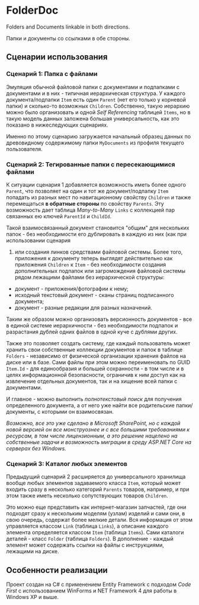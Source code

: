 # FolderDoc

Folders and Documents linkable in both directions.

Папки и документы со ссылками в обе стороны.

## Сценарии использования

### Сценарий 1: Папка с файлами

Эмуляция обычной файловой папки с документами и подпапками с документами и в 
них - типичная иерархическая структура. У каждого документа/подпапки `Item` 
есть один `Parent` (нет его только у корневой папки) и сколько-то возможных 
`Children`. Собственно, такую иерархию можно было организовать и одной *Self 
Referencing* таблицей `Items`, но в такую модель данных заложена б*о*льшая 
универсальность, как это показано в нижеследующих сценариях.

Именно по этому сценарию загружается начальный образец данных по древовидному
содержимому папки `MyDocuments` из профиля текущего пользователя.

### Сценарий 2: Тегированные папки с пересекающимися файлами

К ситуации сценария 1 добавляется возможность иметь более одного `Parent`, 
что позволяет на один и тот же документ/подпапку `Item` попадать из разных 
мест по навигационному свойству `Children` и также перемещаться **в обратные 
стороны** по свойству `Parents`. Эту возможность дает таблица *Many-to-Many* 
`Links` с коллекцией пар связанных ею ключей `ParentId` и `ChildId`. 

Такой взаимосвязанный документ становится "общим" для нескольких папок - без 
необходимости его дублировать в каждую из них (как при использовании сценария
1) или создания линков средствами файловой системы. Более того, приложения к 
документу теперь выглядят действительно как приложения `Children` к `Item` - 
без необходимости создания дополнительных подпапок или загромождения 
файловой системы рядом лежащими файлами без иерархической структуры:

 * документ - приложения/фотографии к нему;
 * исходный текстовый документ - сканы страниц подписанного документа;
 * документ - разные редакции для разных назначений.

Таким же образом можно организовать версионность документов - все в единой 
системе иерархичности - без необходимости подпапок и разрастания дублей 
одних файлов в одной куче с дублями других.

Также это позволяет создать систему, где каждый пользователь может хранить 
свои собственные коллекции документов и папок в таблице `Folders` - 
независимо от физической организации хранения файлов на диске или в базе. 
Сами файлы при этом можно переименовать по GUID `Item.Id` - для единообразия 
и большей сохранности - в том числе и в целях информационной безопасности, 
ограничив к ним доступ как на извлечение отдельных документов, так и на 
хищение всей папки с документами.

И главное - можно выполнить *полнотекстовый поиск* для получения определенного 
документа, а от него уже найти все родительские папки/документы, с которыми он 
взаимосвязан.

*Возможно, все это уже сделано в Microsoft SharePoint, но с каждой новой версией 
он все монструознее и с все большими требованиями к ресурсам, в том числе 
лицензионным, а это решение нацелено на собственные задачи и возможность 
миграции в среду ASP.NET Core на серверах без Windows.*

### Сценарий 3: Каталог любых элементов

Предыдущий сценарий 2 расширяется до универсального хранилища вообще любых 
элементов задаваемого класса `Item`, который может входить сразу в несколько 
категорий `Parents` товаров, например, и при этом также иметь несколько 
сопутствующих товаров `Children`.

Это можно еще представить как интернет-магазин запчастей, где они подходят 
сразу к нескольким моделям (узлам) изделий и сами они, в свою очередь, 
содержат более мелкие детали. Вся информация от этом управляется классом 
`Link` (таблица `Links`), а описание каждого элемента определяется классом 
`Item` (таблица `Items`). Сами каталоги деталей - класс `Folder` (таблица 
`Folders`). В дополнение - каждый элемент может содержать ссылки на файлы 
с инструкциями, лежащими на диске.

## Особенности реализации

Проект создан на C# с применением Entity Framework с подходом *Code First* 
с использованием WinForms и NET Framework 4 для работы в Windows XP и выше.
